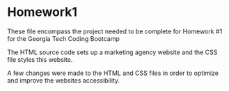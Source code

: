 # Homework1

These file encompass the project needed to be complete for Homework #1 for the Georgia Tech Coding Bootcamp

The HTML source code sets up a marketing agency website and the CSS file styles this website.

A few changes were made to the HTML and CSS files in order to optimize and improve the websites accessibility. 
